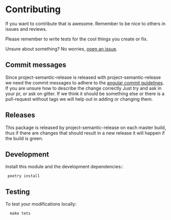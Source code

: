 # Contributing

If you want to contribute that is awesome. Remember to be nice to others in issues and reviews.

Please remember to write tests for the cool things you create or fix.

Unsure about something? No worries, [open an issue](https://github.com/mom1/project-semantic-release/issues/new).


## Commit messages

Since project-semantic-release is released with project-semantic-release we need the commit messages
to adhere to the [angular commit guidelines](https://github.com/angular/angular.js/blob/master/DEVELOPERS.md#commits).
If you are unsure how to describe the change correctly
Just try and ask in your pr, or ask on gitter. If we think it should be something else or there is a
pull-request without tags we will help out in adding or changing them.

## Releases

This package is released by project-semantic-release on each master build, thus if there are changes
that should result in a new release it will happen if the build is green.


## Development

Install this module and the development dependencies::

```shell
 poetry install
```

## Testing

To test your modifications locally:

```shell
  make tets
```
